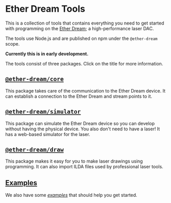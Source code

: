 # Ether Dream Tools

This is a collection of tools that contains everything you need to get started with programming on the [Ether Dream](https://ether-dream.com/); a high-performance laser DAC.

The tools use Node.js and are published on npm under the `@ether-dream` scope.

**Currently this is in early development.**

The tools consist of three packages. Click on the title for more information.

## [`@ether-dream/core`](./packages/core)

This package takes care of the communication to the Ether Dream device. It can establish a connection to the Ether Dream and stream points to it.

## [`@ether-dream/simulator`](./packages/simulator)

This package can simulate the Ether Dream device so you can develop without having the physical device. You also don't need to have a laser! It has a web-based simulator for the laser.

## [`@ether-dream/draw`](./packages/draw)

This package makes it easy for you to make laser drawings using programming. It can also import ILDA files used by professional laser tools.

## [Examples](./examples)

We also have some [_examples_](./examples) that should help you get started.
